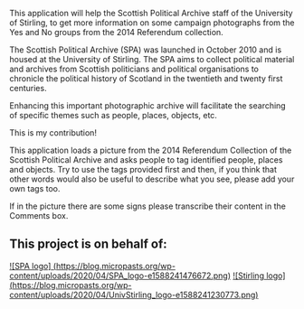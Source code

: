 This application will help the Scottish Political Archive staff of the University of Stirling, to get more information on some campaign photographs from the Yes and No groups from the 2014 Referendum collection.

The Scottish Political Archive (SPA) was launched in October 2010 and is housed at the University of Stirling.
The SPA aims to collect political material and archives from Scottish politicians and political organisations to chronicle the political history of Scotland in the twentieth and twenty first centuries.

Enhancing this important photographic archive will facilitate the searching of specific themes such as people, places, objects, etc.

This is my contribution!

This application loads a picture from the 2014 Referendum Collection of the Scottish Political Archive and asks people to tag identified people, places and objects. Try to use the tags provided first and then, if you think that other words would also be useful to describe what you see, please add your own tags too.

If in the picture there are some signs please transcribe their content in the Comments box.

## This project is on behalf of:

[![SPA logo] (https://blog.micropasts.org/wp-content/uploads/2020/04/SPA_logo-e1588241476672.png)](http://www.scottishpoliticalarchive.org.uk/)
[![Stirling logo] (https://blog.micropasts.org/wp-content/uploads/2020/04/UnivStirling_logo-e1588241230773.png)](https://www.stir.ac.uk/)

